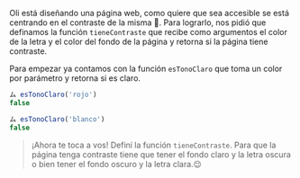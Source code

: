 Oli está diseñando una página web, como quiere que sea accesible se está centrando en el contraste de la misma :star_struck:.
Para lograrlo, nos pidió que definamos la función `tieneContraste` que recibe como argumentos el color de la letra y el color del fondo de la página y retorna si la página tiene contraste.

Para empezar ya contamos con la función `esTonoClaro` que toma un color por parámetro y retorna si es claro.

``` javascript
ム esTonoClaro('rojo')
false

ム esTonoClaro('blanco')
false
```

> ¡Ahora te toca a vos! Definí la función `tieneContraste`. Para que la página tenga contraste tiene que tener el fondo claro y la letra oscura o bien tener el fondo oscuro y la letra clara.:relieved: